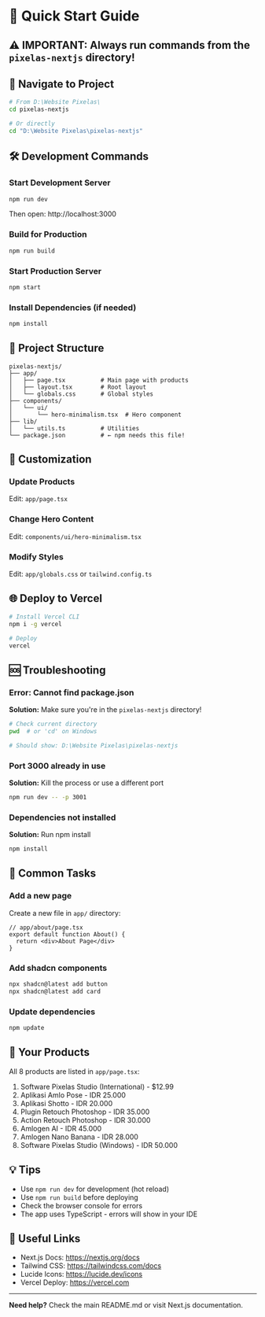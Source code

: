 # 🚀 Quick Start Guide

## ⚠️ IMPORTANT: Always run commands from the `pixelas-nextjs` directory!

## 📍 Navigate to Project

```bash
# From D:\Website Pixelas\
cd pixelas-nextjs

# Or directly
cd "D:\Website Pixelas\pixelas-nextjs"
```

## 🛠️ Development Commands

### Start Development Server
```bash
npm run dev
```
Then open: http://localhost:3000

### Build for Production
```bash
npm run build
```

### Start Production Server
```bash
npm start
```

### Install Dependencies (if needed)
```bash
npm install
```

## 📁 Project Structure

```
pixelas-nextjs/
├── app/
│   ├── page.tsx          # Main page with products
│   ├── layout.tsx        # Root layout
│   └── globals.css       # Global styles
├── components/
│   └── ui/
│       └── hero-minimalism.tsx  # Hero component
├── lib/
│   └── utils.ts          # Utilities
└── package.json          # ← npm needs this file!
```

## 🎨 Customization

### Update Products
Edit: `app/page.tsx`

### Change Hero Content
Edit: `components/ui/hero-minimalism.tsx`

### Modify Styles
Edit: `app/globals.css` or `tailwind.config.ts`

## 🌐 Deploy to Vercel

```bash
# Install Vercel CLI
npm i -g vercel

# Deploy
vercel
```

## 🆘 Troubleshooting

### Error: Cannot find package.json
**Solution:** Make sure you're in the `pixelas-nextjs` directory!

```bash
# Check current directory
pwd  # or 'cd' on Windows

# Should show: D:\Website Pixelas\pixelas-nextjs
```

### Port 3000 already in use
**Solution:** Kill the process or use a different port

```bash
npm run dev -- -p 3001
```

### Dependencies not installed
**Solution:** Run npm install

```bash
npm install
```

## 📝 Common Tasks

### Add a new page
Create a new file in `app/` directory:
```tsx
// app/about/page.tsx
export default function About() {
  return <div>About Page</div>
}
```

### Add shadcn components
```bash
npx shadcn@latest add button
npx shadcn@latest add card
```

### Update dependencies
```bash
npm update
```

## 🎯 Your Products

All 8 products are listed in `app/page.tsx`:
1. Software Pixelas Studio (International) - $12.99
2. Aplikasi Amlo Pose - IDR 25.000
3. Aplikasi Shotto - IDR 20.000
4. Plugin Retouch Photoshop - IDR 35.000
5. Action Retouch Photoshop - IDR 30.000
6. Amlogen AI - IDR 45.000
7. Amlogen Nano Banana - IDR 28.000
8. Software Pixelas Studio (Windows) - IDR 50.000

## 💡 Tips

- Use `npm run dev` for development (hot reload)
- Use `npm run build` before deploying
- Check the browser console for errors
- The app uses TypeScript - errors will show in your IDE

## 🔗 Useful Links

- Next.js Docs: https://nextjs.org/docs
- Tailwind CSS: https://tailwindcss.com/docs
- Lucide Icons: https://lucide.dev/icons
- Vercel Deploy: https://vercel.com

---

**Need help?** Check the main README.md or visit Next.js documentation.
